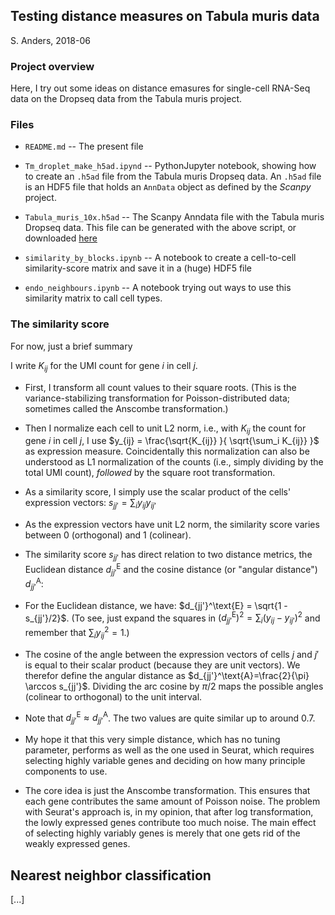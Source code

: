 ## Testing distance measures on Tabula muris data

S. Anders, 2018-06


### Project overview

Here, I try out some ideas on distance emasures for single-cell RNA-Seq data on the Dropseq data from the Tabula muris project.


### Files

- `README.md` -- The present file

- `Tm_droplet_make_h5ad.ipynd` -- PythonJupyter notebook, showing how to create an `.h5ad` file from the Tabula muris Dropseq data. An `.h5ad` file is an HDF5 file that holds an `AnnData` object as defined by the *Scanpy* project.

- `Tabula_muris_10x.h5ad` -- The Scanpy Anndata file with the Tabula muris Dropseq data. This file can be generated with the above script, or downloaded [here](http://www.zmbh.uni-heidelberg.de/Anders/div/Tabula_muris_10x.h5ad)

- `similarity_by_blocks.ipynb` -- A notebook to create a cell-to-cell similarity-score matrix and save it in a (huge) HDF5 file

- `endo_neighbours.ipynb` -- A notebook trying out ways to use this similarity matrix to call cell types.


### The similarity score

For now, just a brief summary

I write $K_{ij}$ for the UMI count for gene $i$ in cell $j$.

- First, I transform all count values to their square roots. (This is the variance-stabilizing transformation for Poisson-distributed data; sometimes called the Anscombe transformation.)

- Then I normalize each cell to unit L2 norm, i.e., with $K_{ij}$ the count for gene $i$ in cell $j$, I use $y_{ij} = \frac{\sqrt{K_{ij}} }{ \sqrt{\sum_i K_{ij}} }$ as expression measure. Coincidentally this normalization can also be understood as L1 normalization of the counts (i.e., simply dividing by the total UMI count), *followed* by the square root transformation.

- As a similarity score, I simply use the scalar product of the cells' expression vectors: $s_{jj'} = \sum_i y_{ij} y_{ij'}$

- As the expression vectors have unit L2 norm, the similarity score varies between 0 (orthogonal) and 1 (colinear).

- The similarity score $s_{jj'}$ has direct relation to two distance metrics, the Euclidean distance $d_{jj'}^\text{E}$ and the cosine distance (or "angular distance") $d_{jj'}^\text{A}$:

- For the Euclidean distance, we have: $d_{jj'}^\text{E} = \sqrt{1 - s_{jj'}/2}$. (To see, just expand the squares in $(d^\text{E}_{jj'})^2 = \sum_i(y_{ij}-y_{ij'})^2$ and remember that $\sum_i y_{ij}^2=1$.) 

- The cosine of the angle between the expression vectors of cells $j$ and $j'$ is equal to their scalar product (because they are unit vectors). We therefor define the angular distance as $d_{jj'}^\text{A}=\frac{2}{\pi} \arccos s_{jj'}$. Dividing the arc cosine by $\pi/2$ maps the possible angles (colinear to orthogonal) to the unit interval.

- Note that $d^\text{E}_{jj'} \approx d^\text{A}_{jj'}$. The two values are quite similar up to around 0.7.

- My hope it that this very simple distance, which has no tuning parameter, performs as well as the one used in Seurat, which requires selecting highly variable genes and deciding on how many principle components to use.

- The core idea is just the Anscombe transformation. This ensures that each gene contributes the same amount of Poisson noise. The problem with Seurat's approach is, in my opinion, that after log transformation, the lowly expressed genes contribute too much noise. The main effect of selecting highly variably genes is 
merely that one gets rid of the weakly expressed genes.


## Nearest neighbor classification

[...]